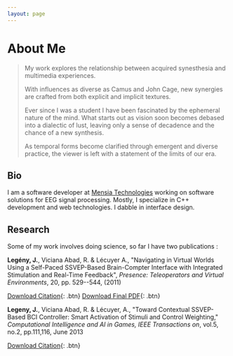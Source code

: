 ```yaml
---
layout: page
---
```


# About Me

> My work explores the relationship between acquired synesthesia and multimedia
> experiences.
>
> With influences as diverse as Camus and John Cage, new synergies are crafted
> from both explicit and implicit textures.
>
> Ever since I was a student I have been fascinated by the ephemeral nature of
> the mind. What starts out as vision soon becomes debased into a dialectic of
> lust, leaving only a sense of decadence and the chance of a new synthesis.
>
> As temporal forms become clarified through emergent and diverse practice, the
> viewer is left with a statement of the limits of our era.

## Bio

I am a software developer at [Mensia Technologies](http://mensiatech.com)
working on software solutions for EEG signal processing. Mostly, I specialize
in C++ development and web technologies. I dabble in interface design.

## Research

Some of my work involves doing science, so far I have two publications :

**Legény, J.**, Viciana Abad, R. & Lécuyer A., "Navigating in Virtual Worlds
Using a Self-Paced SSVEP-Based Brain-Compter Interface with Integrated
Stimulation and Real-Time Feedback", *Presence: Teleoperators and Virtual
Environments*, 20, pp. 529--544, (2011)

[Download Citation](/files/papers/10.1162-PRES_a_00075.bib){: .btn} [Download Final PDF](/files/papers/PRES_a_00075.pdf){: .btn}

**Legeny, J.**, Viciana Abad, R. & Lécuyer, A., "Toward Contextual SSVEP-Based
BCI Controller: Smart Activation of Stimuli and Control Weighting,"
*Computational Intelligence and AI in Games, IEEE Transactions on*, vol.5,
no.2, pp.111,116, June 2013

[Download Citation](/files/papers/10.1109-TCIAIG.2013.2252348.bib){: .btn}
